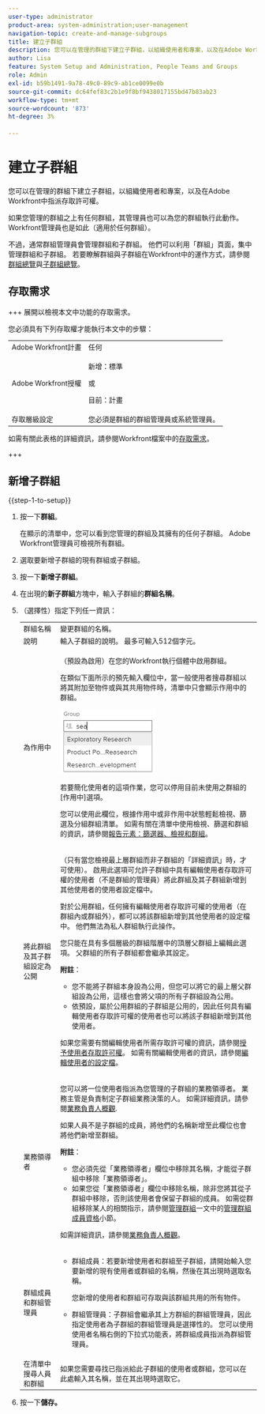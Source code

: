 ```yaml
---
user-type: administrator
product-area: system-administration;user-management
navigation-topic: create-and-manage-subgroups
title: 建立子群組
description: 您可以在管理的群組下建立子群組，以組織使用者和專案，以及在Adobe Workfront中指派存取許可權。 通常，群組管理員會管理群組和子群組。 他們可以利用「群組」頁面，集中管理群組和子群組。
author: Lisa
feature: System Setup and Administration, People Teams and Groups
role: Admin
exl-id: b59b1491-9a78-49c0-89c9-ab1ce0099e0b
source-git-commit: dc64fef83c2b1e9f8bf9438017155bd47b83ab23
workflow-type: tm+mt
source-wordcount: '873'
ht-degree: 3%

---
```


# 建立子群組

您可以在管理的群組下建立子群組，以組織使用者和專案，以及在Adobe Workfront中指派存取許可權。

如果您管理的群組之上有任何群組，其管理員也可以為您的群組執行此動作。 Workfront管理員也是如此（適用於任何群組）。

不過，通常群組管理員會管理群組和子群組。 他們可以利用「群組」頁面，集中管理群組和子群組。 若要瞭解群組與子群組在Workfront中的運作方式，請參閱[群組總覽](../../../administration-and-setup/manage-groups/groups-overview/groups.md)與[子群組總覽](../../../administration-and-setup/manage-groups/groups-overview/subgroups.md)。

## 存取需求

+++ 展開以檢視本文中功能的存取需求。

您必須具有下列存取權才能執行本文中的步驟：

<table style="table-layout:auto"> 
 <col> 
 <col> 
 <tbody> 
  <tr> 
   <td role="rowheader">Adobe Workfront計畫</td> 
   <td>任何</td> 
  </tr> 
  <tr> 
  <tr> 
   <td role="rowheader">Adobe Workfront授權</td> 
   <td><p>新增：標準</p>
       <p>或</p>
       <p>目前：計畫</p></td>
  </tr> 
  </tr> 
  <tr> 
   <td role="rowheader">存取層級設定</td> 
   <td>您必須是群組的群組管理員或系統管理員。</td>
  </tr> 
 </tbody> 
</table>

如需有關此表格的詳細資訊，請參閱Workfront檔案中的[存取需求](/help/quicksilver/administration-and-setup/add-users/access-levels-and-object-permissions/access-level-requirements-in-documentation.md)。

+++

## 新增子群組

{{step-1-to-setup}}

1. 按一下&#x200B;**群組**。

   在顯示的清單中，您可以看到您管理的群組及其擁有的任何子群組。 Adobe Workfront管理員可檢視所有群組。

1. 選取要新增子群組的現有群組或子群組。
1. 按一下&#x200B;**新增子群組**。
1. 在出現的&#x200B;**新子群組**&#x200B;方塊中，輸入子群組的&#x200B;**群組名稱**。
1. （選擇性）指定下列任一資訊：

   <table style="table-layout:auto"> 
    <col> 
    <col> 
    <tbody> 
     <tr> 
      <td role="rowheader">群組名稱</td> 
      <td>變更群組的名稱。</td> 
     </tr> 
     <tr> 
      <td role="rowheader">說明</td> 
      <td>輸入子群組的說明。 最多可輸入512個字元。</td> 
     </tr> 
     <tr> 
      <td role="rowheader">為作用中</td> 
      <td> <p>（預設為啟用）在您的Workfront執行個體中啟用群組。</p> <p>在類似下面所示的預先輸入欄位中，當一般使用者搜尋群組以將其附加至物件或與其共用物件時，清單中只會顯示作用中的群組。</p> <p> <img src="assets/group-type-aheads.jpg"> </p> <p>若要簡化使用者的這項作業，您可以停用目前未使用之群組的[作用中]選項。</p> <p>您可以使用此欄位，根據作用中或非作用中狀態輕鬆檢視、篩選及分組群組清單。 如需有關在清單中使用檢視、篩選和群組的資訊，請參閱<a href="../../../reports-and-dashboards/reports/reporting-elements/reporting-elements-filters-views-groupings.md" class="MCXref xref" data-mc-variable-override="">報告元素：篩選器、檢視和群組</a>。</p>  </td> 
     </tr> 
     <tr> 
      <td role="rowheader">將此群組及其子群組設定為公開</td> 
      <td> <p>（只有當您檢視最上層群組而非子群組的「詳細資訊」時，才可使用）。 啟用此選項可允許子群組中具有編輯使用者存取許可權的使用者（不是群組的管理員）將此群組及其子群組新增到其他使用者的使用者設定檔中。</p> <p>對於公用群組，任何擁有編輯使用者存取許可權的使用者（在群組內或群組外），都可以將該群組新增到其他使用者的設定檔中。 他們無法為私人群組執行此操作。</p> <p>您只能在具有多個層級的群組階層中的頂層父群組上編輯此選項。 父群組的所有子群組都會繼承其設定。</p> <p><b>附註</b>：  
        <ul> 
         <li>您不能將子群組本身設為公用，但您可以將它的最上層父群組設為公用，這樣也會將父項的所有子群組設為公用。</li> 
         <li>依預設，屬於公用群組的子群組是公用的，因此任何具有編輯使用者存取許可權的使用者也可以將該子群組新增到其他使用者。</li> 
        </ul> </p> <p>如果您需要有關編輯使用者所需存取許可權的資訊，請參閱<a href="../../../administration-and-setup/add-users/configure-and-grant-access/grant-access-other-users.md" class="MCXref xref" data-mc-variable-override="">授予使用者存取許可權</a>。 如需有關編輯使用者的資訊，請參閱<a href="../../../administration-and-setup/add-users/create-and-manage-users/edit-a-users-profile.md" class="MCXref xref" data-mc-variable-override="">編輯使用者的設定檔</a>。</p> </td> 
     </tr> 
     <tr> 
      <td role="rowheader">業務領導者 </td> 
      <td> <p>您可以將一位使用者指派為您管理的子群組的業務領導者。 業務主管是負責制定子群組業務決策的人。 如需詳細資訊，請參閱<a href="../../../administration-and-setup/manage-groups/group-roles/business-leader-overview.md" class="MCXref xref" data-mc-variable-override="">業務負責人概觀</a><span>.</span></p> <p>如果人員不是子群組的成員，將他們的名稱新增至此欄位也會將他們新增至群組。</p> <p><b>附註</b>：  
        <ul> 
         <li>您必須先從「業務領導者」欄位中移除其名稱，才能從子群組中移除「業務領導者」。</li> 
         <li>如果您從「業務領導者」欄位中移除名稱，除非您將其從子群組中移除，否則該使用者會保留子群組的成員。 如需從群組移除某人的相關指示，請參閱<a href="../../../administration-and-setup/manage-groups/create-and-manage-groups/manage-a-group.md" class="MCXref xref" data-mc-variable-override="">管理群組</a>一文中的<a href="../../../administration-and-setup/manage-groups/create-and-manage-groups/manage-a-group.md#manage" class="MCXref xref" data-mc-variable-override="">管理群組成員資格</a>小節。</li> 
        </ul> </p> <p>如需詳細資訊，請參閱<a href="../../../administration-and-setup/manage-groups/group-roles/business-leader-overview.md" class="MCXref xref" data-mc-variable-override="">業務負責人概觀</a>。</p> </td> 
     </tr> 
     <tr> 
      <td role="rowheader">群組成員和群組管理員</td> 
      <td> 
       <ul> 
        <li> <p>群組成員：若要新增使用者和群組至子群組，請開始輸入您要新增的現有使用者或群組的名稱，然後在其出現時選取名稱。</p> <p>您新增的使用者和群組可存取與該群組共用的所有物件。</p> </li> 
        <li> <p data-mc-conditions="SnippetConditions-wf-groups.subgroups">群組管理員：子群組會繼承其上方群組的群組管理員，因此指定使用者為子群組的群組管理員是選擇性的。 您可以使用使用者名稱右側的下拉式功能表，將群組成員指派為群組管理員。</p> </li> 
       </ul> </td> 
     </tr> 
     <tr> 
      <td role="rowheader">在清單中搜尋人員和群組</td> 
      <td> 如果您需要尋找已指派給此子群組的使用者或群組，您可以在此處輸入其名稱，並在其出現時選取它。</td> 
     </tr> 
    </tbody> 
   </table>

1. 按一下&#x200B;**儲存。**

